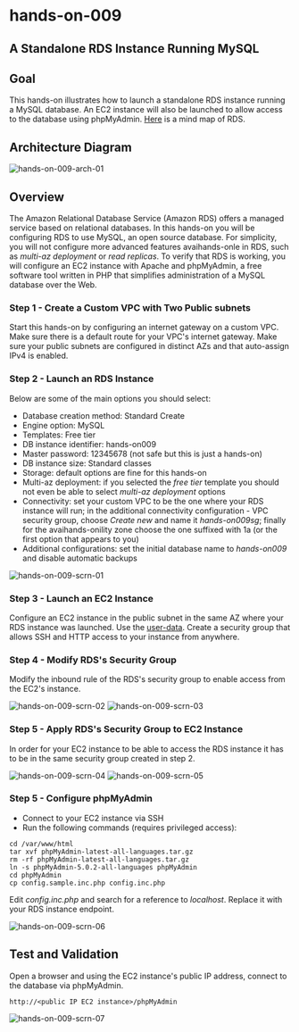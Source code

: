 # hands-on-009

## A Standalone RDS Instance Running MySQL


## Goal
This hands-on illustrates how to launch a standalone RDS instance running a MySQL database. An EC2 instance will also be launched to allow access to the database using phpMyAdmin. [Here](../images/RDS.png) is a mind map of RDS. 

## Architecture Diagram

![hands-on-009-arch-01](images/hands-on-009-arch-01.png)

## Overview
The Amazon Relational Database Service (Amazon RDS) offers a managed service based on relational databases.  In this hands-on you will be configuring RDS to use MySQL, an open source database. For simplicity, you will not configure more advanced features avaihands-onle in RDS, such as *multi-az deployment* or *read replicas*. To verify that RDS is working, you will configure an EC2 instance with Apache and phpMyAdmin, a free software tool written in PHP that simplifies administration of a MySQL database over the Web.

### Step 1 - Create a Custom VPC with Two Public subnets

Start this hands-on by configuring an internet gateway on a custom VPC. Make sure there is a default route for your VPC's internet gateway. Make sure your public subnets are configured in distinct AZs and that auto-assign IPv4 is enabled.

### Step 2 - Launch an RDS Instance

Below are some of the main options you should select:
* Database creation method: Standard Create
* Engine option: MySQL
* Templates: Free tier
* DB instance identifier: hands-on009
* Master password: 12345678 (not safe but this is just a hands-on)
* DB instance size: Standard classes
* Storage: default options are fine for this hands-on
* Multi-az deployment: if you selected the *free tier* template you should not even be able to select *multi-az deployment* options
* Connectivity: set your custom VPC to be the one where your RDS instance will run; in the additional connectivity configuration - VPC security group, choose *Create new* and name it *hands-on009sg*; finally for the avaihands-onility zone choose the one suffixed with 1a (or the first option that appears to you)
* Additional configurations: set the initial database name to *hands-on009* and disable automatic backups

![hands-on-009-scrn-01](images/hands-on-009-scrn-01.png)

### Step 3 - Launch an EC2 Instance

Configure an EC2 instance in the public subnet in the same AZ where your RDS instance was launched. Use the [user-data](files/user-data.sh). Create a security group that allows SSH and HTTP access to your instance from anywhere.

### Step 4 - Modify RDS's Security Group

Modify the inbound rule of the RDS's security group to enable access from the EC2's instance.

![hands-on-009-scrn-02](images/hands-on-009-scrn-02.png)
![hands-on-009-scrn-03](images/hands-on-009-scrn-03.png)

### Step 5 - Apply RDS's Security Group to EC2 Instance

In order for your EC2 instance to be able to access the RDS instance it has to be in the same security group created in step 2.

![hands-on-009-scrn-04](images/hands-on-009-scrn-04.png)
![hands-on-009-scrn-05](images/hands-on-009-scrn-05.png)

### Step 5 - Configure phpMyAdmin

* Connect to your EC2 instance via SSH
* Run the following commands (requires privileged access):

```
cd /var/www/html
tar xvf phpMyAdmin-latest-all-languages.tar.gz
rm -rf phpMyAdmin-latest-all-languages.tar.gz
ln -s phpMyAdmin-5.0.2-all-languages phpMyAdmin
cd phpMyAdmin
cp config.sample.inc.php config.inc.php
```

Edit *config.inc.php* and search for a reference to *localhost*. Replace it with your RDS instance endpoint.

![hands-on-009-scrn-06](images/hands-on-009-scrn-06.png)

## Test and Validation

Open a browser and using the EC2 instance's public IP address, connect to the database via phpMyAdmin.

```
http://<public IP EC2 instance>/phpMyAdmin
```

![hands-on-009-scrn-07](images/hands-on-009-scrn-07.png)
